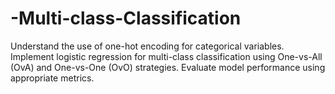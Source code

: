 # -Multi-class-Classification
Understand the use of one-hot encoding for categorical variables. Implement logistic regression for multi-class classification using One-vs-All (OvA) and One-vs-One (OvO) strategies. Evaluate model performance using appropriate metrics.
